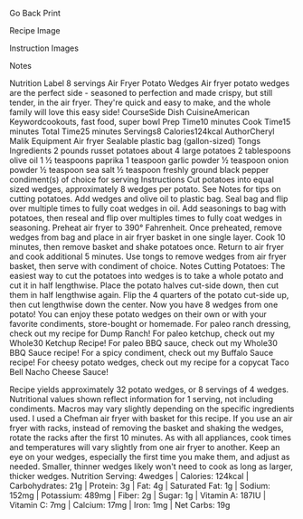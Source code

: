 Go Back Print

Recipe Image

Instruction Images

Notes

Nutrition Label
8
 servings
Air Fryer Potato Wedges
Air fryer potato wedges are the perfect side - seasoned to perfection and made crispy, but still tender, in the air fryer. They're quick and easy to make, and the whole family will love this easy side!
CourseSide Dish
CuisineAmerican
Keywordcookouts, fast food, super bowl
Prep Time10 minutes
Cook Time15 minutes
Total Time25 minutes
Servings8
Calories124kcal
AuthorCheryl Malik
Equipment
Air fryer
Sealable plastic bag (gallon-sized)
Tongs
Ingredients
2 pounds russet potatoes about 4 large potatoes
2 tablespoons olive oil
1 ½ teaspoons paprika
1 teaspoon garlic powder
½ teaspoon onion powder
½ teaspoon sea salt
½ teaspoon freshly ground black pepper
condiment(s) of choice for serving
Instructions
Cut potatoes into equal sized wedges, approximately 8 wedges per potato. See Notes for tips on cutting potatoes.
Add wedges and olive oil to plastic bag. Seal bag and flip over multiple times to fully coat wedges in oil.
Add seasonings to bag with potatoes, then reseal and flip over multiples times to fully coat wedges in seasoning.
Preheat air fryer to 390° Fahrenheit. Once preheated, remove wedges from bag and place in air fryer basket in one single layer. Cook 10 minutes, then remove basket and shake potatoes once. Return to air fryer and cook additional 5 minutes.
Use tongs to remove wedges from air fryer basket, then serve with condiment of choice.
Notes
Cutting Potatoes: The easiest way to cut the potatoes into wedges is to take a whole potato and cut it in half lengthwise. Place the potato halves cut-side down, then cut them in half lengthwise again. Flip the 4 quarters of the potato cut-side up, then cut lengthwise down the center. Now you have 8 wedges from one potato!
You can enjoy these potato wedges on their own or with your favorite condiments, store-bought or homemade.
For paleo ranch dressing, check out my recipe for Dump Ranch!
For paleo ketchup, check out my Whole30 Ketchup Recipe!
For paleo BBQ sauce, check out my Whole30 BBQ Sauce recipe!
For a spicy condiment, check out my Buffalo Sauce recipe!
For cheesy potato wedges, check out my recipe for a copycat Taco Bell Nacho Cheese Sauce!
 
Recipe yields approximately 32 potato wedges, or 8 servings of 4 wedges. Nutritional values shown reflect information for 1 serving, not including condiments. Macros may vary slightly depending on the specific ingredients used.
I used a Chefman air fryer with basket for this recipe. If you use an air fryer with racks, instead of removing the basket and shaking the wedges, rotate the racks after the first 10 minutes.
As with all appliances, cook times and temperatures will vary slightly from one air fryer to another. Keep an eye on your wedges, especially the first time you make them, and adjust as needed. Smaller, thinner wedges likely won't need to cook as long as larger, thicker wedges.
Nutrition
Serving: 4wedges | Calories: 124kcal | Carbohydrates: 21g | Protein: 3g | Fat: 4g | Saturated Fat: 1g | Sodium: 152mg | Potassium: 489mg | Fiber: 2g | Sugar: 1g | Vitamin A: 187IU | Vitamin C: 7mg | Calcium: 17mg | Iron: 1mg | Net Carbs: 19g
